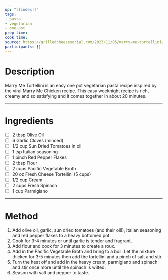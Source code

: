 ```yaml
---
up: "[[index]]"
tags:
- pasta
- vegetarian
- one-pot
prep time: 
cook time: 
source: https://grilledcheesesocial.com/2023/11/05/marry-me-tortellini/
participants: [] 
---
```

# Description
Marry Me Tortellini is an easy one pot vegetarian pasta recipe inspired by the viral Marry Me Chicken recipe. This easy weeknight recipe is rich, creamy and so satisfying and it comes together in about 20 minutes.

---

# Ingredients
- [ ] 2 tbsp Olive Oil
- [ ] 6 Garlic Cloves (minced)
- [ ] 1/2 cup Sun Dried Tomatoes in oil
- [ ] 1 tsp Italian seasoning
- [ ] 1 pinch Red Pepper Flakes
- [ ] 2 tbsp Flour
- [ ] 2 cups Pacific Vegetable Broth
- [ ] 20 oz Fresh Cheese Tortellini (5 cups)
- [ ] 1/2 cup Cream
- [ ] 2 cups Fresh Spinach
- [ ] 1 cup Parmigiano

---

# Method
1. Add olive oil, garlic, sun dried tomatoes (and their oil!), Italian seasoning and red pepper flakes to a heavy bottomed pot.
2. Cook for 3-4 minutes or until garlic is tender and fragrant.
3. Add flour and cook for 3 minutes to create a roux.
4. Add in the Pacific Vegetable Broth and bring to a boil. Let the mixture thicken for 3-5 minutes then add the tortellini and a pinch of salt and stir.
5. Turn the heat off and add in the heavy cream, parmigiano and spinach and stir once more until the spinach is wilted.
6. Season with salt and pepper to taste.